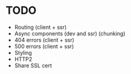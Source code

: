# TODO

- Routing (client + ssr)
- Async components (dev and ssr) (chunking)
- 404 errors (client + ssr)
- 500 errors (client + ssr)
- Styling
- HTTP2
- Share SSL cert
